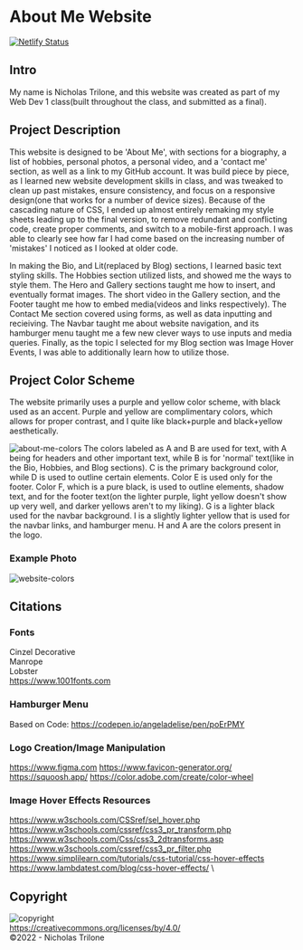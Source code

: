 # About Me Website
[![Netlify Status](https://api.netlify.com/api/v1/badges/d9a4e02e-f465-4450-9aff-9952e192643f/deploy-status)](https://app.netlify.com/sites/about-me-leadermasterguy/deploys)


## Intro
My name is Nicholas Trilone, and this website was created as part of my Web Dev 1 class(built throughout the class, and submitted as a final). 


## Project Description
This website is designed to be 'About Me', with sections for a biography, a list of hobbies, personal photos, a personal video, and a 'contact me' section, as well as a link to my GitHub account. It was build piece by piece, as I learned new website development skills in class, and was tweaked to clean up past mistakes, ensure consistency, and focus on a responsive design(one that works for a number of device sizes). Because of the cascading nature of CSS, I ended up almost entirely remaking my style sheets leading up to the final version, to remove redundant and conflicting code, create proper comments, and switch to a mobile-first approach. I was able to clearly see how far I had come based on the increasing number of 'mistakes' I noticed as I looked at older code.

In making the Bio, and Lit(replaced by Blog) sections, I learned basic text styling skills. The Hobbies section utilized lists, and showed me the ways to style them. The Hero and Gallery sections taught me how to insert, and eventually format images. The short video in the Gallery section, and the Footer taught me how to embed media(videos and links respectively). The Contact Me section covered using forms, as well as data inputting and recieiving. The Navbar taught me about website navigation, and its hamburger menu taught me a few new clever ways to use inputs and media queries. Finally, as the topic I selected for my Blog section was Image Hover Events, I was able to additionally learn how to utilize those.


## Project Color Scheme
The website primarily uses a purple and yellow color scheme, with black used as an accent.
Purple and yellow are complimentary colors, which allows for proper contrast, and I quite like black+purple and black+yellow aesthetically.

![about-me-colors](https://user-images.githubusercontent.com/30780494/206877771-d9509784-da71-4f83-9b0a-cb43aa561a79.png)
The colors labeled as A and B are used for text, with A being for headers and other important text, while B is for 'normal' text(like in the Bio, Hobbies, and Blog sections). C is the primary background color, while D is used to outline certain elements. Color E is used only for the footer. Color F, which is a pure black, is used to outline elements, shadow text, and for the footer text(on the lighter purple, light yellow doesn't show up very well, and darker yellows aren't to my liking). G is a lighter black used for the navbar background. I is a slightly lighter yellow that is used for the navbar links, and hamburger menu.
H and A are the colors present in the logo.

### Example Photo
![website-colors](https://user-images.githubusercontent.com/30780494/206877779-6d0a79bc-0129-4bbf-a22b-cc5770ce1d9a.JPG)


## Citations

### Fonts
Cinzel Decorative\
Manrope\
Lobster\
https://www.1001fonts.com

### Hamburger Menu
Based on Code: https://codepen.io/angeladelise/pen/poErPMY

### Logo Creation/Image Manipulation
https://www.figma.com
https://www.favicon-generator.org/
https://squoosh.app/
https://color.adobe.com/create/color-wheel

### Image Hover Effects Resources
https://www.w3schools.com/CSSref/sel_hover.php \
https://www.w3schools.com/cssref/css3_pr_transform.php \
https://www.w3schools.com/Css/css3_2dtransforms.asp \
https://www.w3schools.com/cssref/css3_pr_filter.php \
https://www.simplilearn.com/tutorials/css-tutorial/css-hover-effects \
https://www.lambdatest.com/blog/css-hover-effects/ \

## Copyright
![copyright](https://user-images.githubusercontent.com/30780494/206877831-cb68ee7d-0c3e-4ba2-bc7b-5563d83e03a2.png)\
https://creativecommons.org/licenses/by/4.0/ \
©2022 - Nicholas Trilone
